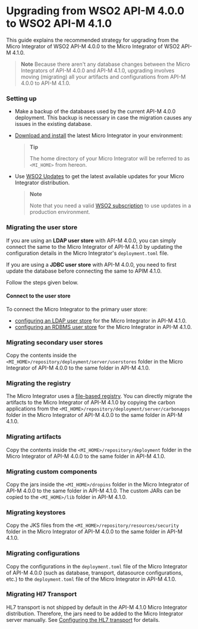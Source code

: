 # Upgrading from WSO2 API-M 4.0.0 to WSO2 API-M 4.1.0

This guide explains the recommended strategy for upgrading from the Micro Integrator of WSO2 API-M 4.0.0 to the Micro Integrator of WSO2 API-M 4.1.0. 

> **Note**
> Because there aren't any database changes between the Micro Integrators of API-M 4.0.0 and API-M 4.1.0, upgrading involves moving (migrating) all your artifacts and configurations from API-M 4.0.0 to API-M 4.1.0.

### Setting up

-	Make a backup of the databases used by the current API-M 4.0.0 deployment. This backup is necessary in case the migration causes any issues in the existing database.
-	[Download and install](https://apim.docs.wso2.com/en/4.1.0/install-and-setup/install/installing-the-product/installing-mi) the latest Micro Integrator in your environment:

	> **Tip**
	>
	> The home directory of your Micro Integrator will be referred to as `<MI_HOME>` from hereon.

-	Use [WSO2 Updates](https://updates.docs.wso2.com/en/latest/updates/overview/) to get the latest available updates for your Micro Integrator distribution.

	 > **Note**
	 > 
	 > Note that you need a valid [WSO2 subscription](https://wso2.com/subscription) to use updates in a production environment.

### Migrating the user store

If you are using an **LDAP user store** with API-M 4.0.0, you can simply connect the same to the Micro Integrator of API-M 4.1.0 by updating the configuration details in the Micro Integrator's `deployment.toml` file. 

If you are using a **JDBC user store** with API-M 4.0.0, you need to first update the database before connecting the same to APIM 4.1.0.

Follow the steps given below.

#### Connect to the user store

To connect the Micro Integrator to the primary user store:

-	[configuring an LDAP user store](https://apim.docs.wso2.com/en/4.1.0/install-and-setup/setup/mi-setup/user_stores/setting_up_a_userstore/#configuring-an-ldap-user-store) for the Micro Integrator in API-M 4.1.0.
-	[configuring an RDBMS user store](https://apim.docs.wso2.com/en/4.1.0/install-and-setup/setup/mi-setup/user_stores/setting_up_a_userstore/#configuring-an-rdbms-user-store) for the Micro Integrator in API-M 4.1.0.

### Migrating secondary user stores

Copy the contents inside the `<MI_HOME>/repository/deployment/server/userstores` folder in the Micro Integrator of API-M 4.0.0 to the same folder in API-M 4.1.0.

### Migrating the registry

The Micro Integrator uses a [file-based registry](https://apim.docs.wso2.com/en/4.1.0/install-and-setup/setup/mi-setup/deployment/file_based_registry). You can directly migrate the artifacts to the Micro Integrator of API-M 4.1.0 by copying the carbon applications from the `<MI_HOME>/repository/deployment/server/carbonapps` folder in the Micro Integrator of API-M 4.0.0 to the same folder in API-M 4.1.0. 

### Migrating artifacts

Copy the contents inside the `<MI_HOME>/repository/deployment` folder in the Micro Integrator of API-M 4.0.0 to the same folder in API-M 4.1.0.

### Migrating custom components

Copy the jars inside the `<MI_HOME>/dropins` folder in the Micro Integrator of API-M 4.0.0 to the same folder in API-M 4.1.0. The custom JARs can be copied to the `<MI_HOME>/lib` folder in API-M 4.1.0.

### Migrating keystores

Copy the JKS files from the `<MI_HOME>/repository/resources/security` folder in the Micro Integrator of API-M 4.0.0 to the same folder in API-M 4.1.0.

### Migrating configurations

Copy the configurations in the `deployment.toml` file of the Micro Integrator of API-M 4.0.0 (such as database, transport, datasource configurations, etc.) to the `deployment.toml` file of the Micro Integrator in API-M 4.1.0.

### Migrating Hl7 Transport

HL7 transport is not shipped by default in the API-M 4.1.0 Micro Integrator distribution. Therefore, the jars need to be added to the Micro Integrator server manually. See [Configuring the HL7 transport](https://apim.docs.wso2.com/en/4.1.0/install-and-setup/setup/mi-setup/transport_configurations/configuring-transports/#configuring-the-hl7-transport) for details.
